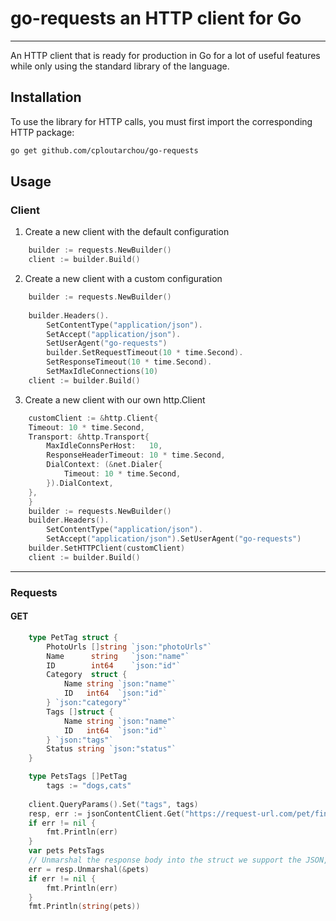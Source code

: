 # go-requests an HTTP client for Go
_________

An HTTP client that is ready for production in Go for a lot of useful features while only using the standard library of the language.
## Installation
To use the library for HTTP calls, you must first import the corresponding HTTP package:
```bash
go get github.com/cploutarchou/go-requests
``` 
    
## Usage

### Client
1. Create a new client with the default configuration
```go
	builder := requests.NewBuilder()
	client := builder.Build()
```
2. Create a  new client with a custom configuration
```go
	builder := requests.NewBuilder()
	
	builder.Headers().
		SetContentType("application/json").
        SetAccept("application/json").
        SetUserAgent("go-requests")
        builder.SetRequestTimeout(10 * time.Second).
        SetResponseTimeout(10 * time.Second).
        SetMaxIdleConnections(10)
	client := builder.Build()
```
3. Create a new client with our own http.Client
```go
	customClient := &http.Client{
	Timeout: 10 * time.Second, 
	Transport: &http.Transport{
		MaxIdleConnsPerHost:   10, 
		ResponseHeaderTimeout: 10 * time.Second, 
		DialContext: (&net.Dialer{
			Timeout: 10 * time.Second,
		}).DialContext,
	},
	}
	builder := requests.NewBuilder()
	builder.Headers().
		SetContentType("application/json").
		SetAccept("application/json").SetUserAgent("go-requests")
	builder.SetHTTPClient(customClient)
	client := builder.Build()
```
____________________
### Requests
####  GET 
```go
    type PetTag struct {
	    PhotoUrls []string `json:"photoUrls"`
	    Name      string   `json:"name"`
	    ID        int64    `json:"id"`
	    Category  struct {
		    Name string `json:"name"`
		    ID   int64  `json:"id"`
	    } `json:"category"`
	    Tags []struct {
		    Name string `json:"name"`
		    ID   int64  `json:"id"`
	    } `json:"tags"`
	    Status string `json:"status"`
	}

	type PetsTags []PetTag
        tags := "dogs,cats"
	
	client.QueryParams().Set("tags", tags)
	resp, err := jsonContentClient.Get("https://request-url.com/pet/findByTags")
	if err != nil {
		fmt.Println(err)
	}
	var pets PetsTags
	// Unmarshal the response body into the struct we support the JSON, XML, YAML,Text formats
	err = resp.Unmarshal(&pets)
	if err != nil {
		fmt.Println(err)
	}
	fmt.Println(string(pets))
```